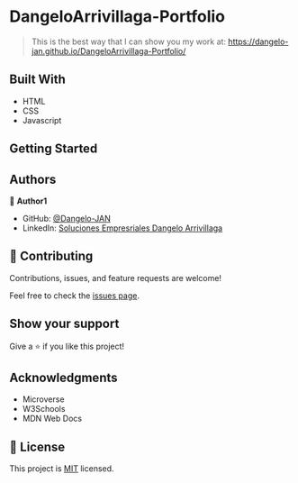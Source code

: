 # DangeloArrivillaga-Portfolio

> This is the best way that I can show you my work at: https://dangelo-jan.github.io/DangeloArrivillaga-Portfolio/


## Built With

- HTML
- CSS
- Javascript

## Getting Started

## Authors

👤 **Author1**

- GitHub: [@Dangelo-JAN](https://github.com/Dangelo-JAN)
- LinkedIn: [Soluciones Empresriales Dangelo Arrivillaga](https://www.linkedin.com/in/soluciones-empresariales-dangelo-arrivillaga-2a144718a/)

## 🤝 Contributing

Contributions, issues, and feature requests are welcome!

Feel free to check the [issues page](../../issues/).

## Show your support

Give a ⭐️ if you like this project!

## Acknowledgments

- Microverse
- W3Schools
- MDN Web Docs

## 📝 License

This project is [MIT](./MIT.md) licensed.
